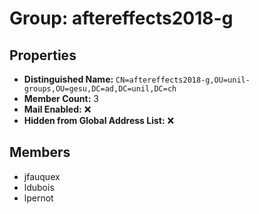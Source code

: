 # Group: aftereffects2018-g

## Properties

- **Distinguished Name:** `CN=aftereffects2018-g,OU=unil-groups,OU=gesu,DC=ad,DC=unil,DC=ch`
- **Member Count:** 3
- **Mail Enabled:** ❌
- **Hidden from Global Address List:** ❌

## Members

- jfauquex
- ldubois
- lpernot
